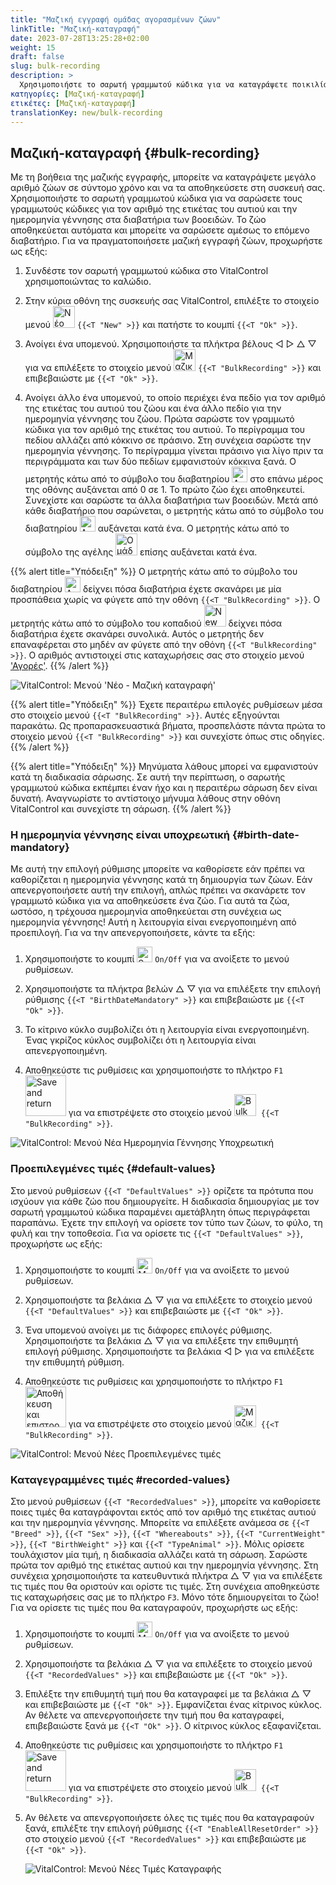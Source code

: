 ```yaml
---
title: "Μαζική εγγραφή ομάδας αγορασμένων ζώων"
linkTitle: "Μαζική-καταγραφή"
date: 2023-07-28T13:25:28+02:00
weight: 15
draft: false
slug: bulk-recording
description: >
  Χρησιμοποιήστε το σαρωτή γραμμωτού κώδικα για να καταγράψετε ποικιλία ζώων.
κατηγορίες: [Μαζική-καταγραφή]
ετικέτες: [Μαζική-καταγραφή]
translationKey: new/bulk-recording
---
```

## Μαζική-καταγραφή {#bulk-recording}

Με τη βοήθεια της μαζικής εγγραφής, μπορείτε να καταγράψετε μεγάλο αριθμό ζώων σε σύντομο χρόνο και να τα αποθηκεύσετε στη συσκευή σας. Χρησιμοποιήστε το σαρωτή γραμμωτού κώδικα για να σαρώσετε τους γραμμωτούς κώδικες για τον αριθμό της ετικέτας του αυτιού και την ημερομηνία γέννησης στα διαβατήρια των βοοειδών. Το ζώο αποθηκεύεται αυτόματα και μπορείτε να σαρώσετε αμέσως το επόμενο διαβατήριο. Για να πραγματοποιήσετε μαζική εγγραφή ζώων, προχωρήστε ως εξής:

1. Συνδέστε τον σαρωτή γραμμωτού κώδικα στο VitalControl χρησιμοποιώντας το καλώδιο.

2. Στην κύρια οθόνη της συσκευής σας VitalControl, επιλέξτε το στοιχείο μενού <img src="/icons/main/new-animal.svg" width="35" align="bottom" alt="Νέο ζώο" /> `{{<T "New" >}}` και πατήστε το κουμπί `{{<T "Ok" >}}`.

3. Ανοίγει ένα υπομενού. Χρησιμοποιήστε τα πλήκτρα βέλους ◁ ▷ △ ▽ για να επιλέξετε το στοιχείο μενού <img src="/icons/main/barcode-scan.svg" width="35" align="bottom" alt="Μαζική καταγραφή" /> `{{<T "BulkRecording" >}}` και επιβεβαιώστε με `{{<T "Ok" >}}`.

4. Ανοίγει άλλο ένα υπομενού, το οποίο περιέχει ένα πεδίο για τον αριθμό της ετικέτας του αυτιού του ζώου και ένα άλλο πεδίο για την ημερομηνία γέννησης του ζώου. Πρώτα σαρώστε τον γραμμωτό κώδικα για τον αριθμό της ετικέτας του αυτιού. Το περίγραμμα του πεδίου αλλάζει από κόκκινο σε πράσινο. Στη συνέχεια σαρώστε την ημερομηνία γέννησης. Το περίγραμμα γίνεται πράσινο για λίγο πριν τα περιγράμματα και των δύο πεδίων εμφανιστούν κόκκινα ξανά. Ο μετρητής κάτω από το σύμβολο του διαβατηρίου <img src="/icons/header/animal-passports.svg" width="25" align="bottom" alt="Διαβατήρια ζώων" title="Διαβατήρια ζώων" /> στο επάνω μέρος της οθόνης αυξάνεται από 0 σε 1. Το πρώτο ζώο έχει αποθηκευτεί. Συνεχίστε και σαρώστε τα άλλα διαβατήρια των βοοειδών. Μετά από κάθε διαβατήριο που σαρώνεται, ο μετρητής κάτω από το σύμβολο του διαβατηρίου <img src="/icons/header/animal-passports.svg" width="25" align="bottom" alt="Διαβατήρια ζώων" title="Διαβατήρια ζώων" /> αυξάνεται κατά ένα. Ο μετρητής κάτω από το σύμβολο της αγέλης <img src="/icons/header/group.svg" width="35" align="bottom" alt="Ομάδα ζώων"  title="Ομάδα ζώων" /> επίσης αυξάνεται κατά ένα.

{{% alert title="Υπόδειξη" %}}
Ο μετρητής κάτω από το σύμβολο του διαβατηρίου <img src="/icons/header/animal-passports.svg" width="25" align="bottom" alt="Animal passports" title="Animal passports" /> δείχνει πόσα διαβατήρια έχετε σκανάρει με μία προσπάθεια χωρίς να φύγετε από την οθόνη `{{<T "BulkRecording" >}}`. Ο μετρητής κάτω από το σύμβολο του κοπαδιού <img src="/icons/header/group.svg" width="35" align="bottom" alt="New animal" /> δείχνει πόσα διαβατήρια έχετε σκανάρει συνολικά. Αυτός ο μετρητής δεν επαναφέρεται στο μηδέν αν φύγετε από την οθόνη `{{<T "BulkRecording" >}}`. Ο αριθμός αντιστοιχεί στις καταχωρήσεις σας στο στοιχείο μενού ['Αγορές'](../new-on-farm/purchased-animals/).
{{% /alert %}}

   ![VitalControl: Μενού 'Νέο - Μαζική καταγραφή'](../images/bulk-recording.png "Μαζική καταγραφή")

{{% alert title="Υπόδειξη" %}}
Έχετε περαιτέρω επιλογές ρυθμίσεων μέσα στο στοιχείο μενού `{{<T "BulkRecording" >}}`. Αυτές εξηγούνται παρακάτω. Ως προπαρασκευαστικά βήματα, προσπελάστε πάντα πρώτα το στοιχείο μενού `{{<T "BulkRecording" >}}` και συνεχίστε όπως στις οδηγίες.
{{% /alert %}}

{{% alert title="Υπόδειξη" %}}
Μηνύματα λάθους μπορεί να εμφανιστούν κατά τη διαδικασία σάρωσης. Σε αυτή την περίπτωση, ο σαρωτής γραμμωτού κώδικα εκπέμπει έναν ήχο και η περαιτέρω σάρωση δεν είναι δυνατή. Αναγνωρίστε το αντίστοιχο μήνυμα λάθους στην οθόνη VitalControl και συνεχίστε τη σάρωση.
{{% /alert %}}

### Η ημερομηνία γέννησης είναι υποχρεωτική {#birth-date-mandatory}

Με αυτή την επιλογή ρύθμισης μπορείτε να καθορίσετε εάν πρέπει να καθορίζεται η ημερομηνία γέννησης κατά τη δημιουργία των ζώων. Εάν απενεργοποιήσετε αυτή την επιλογή, απλώς πρέπει να σκανάρετε τον γραμμωτό κώδικα για να αποθηκεύσετε ένα ζώο. Για αυτά τα ζώα, ωστόσο, η τρέχουσα ημερομηνία αποθηκεύεται στη συνέχεια ως ημερομηνία γέννησης! Αυτή η λειτουργία είναι ενεργοποιημένη από προεπιλογή. Για να την απενεργοποιήσετε, κάντε τα εξής:

1. Χρησιμοποιήστε το κουμπί <img src="/icons/gear.svg" width="25" align="bottom" alt="Settings menu" /> `On/Off` για να ανοίξετε το μενού ρυθμίσεων.

2. Χρησιμοποιήστε τα πλήκτρα βελών △ ▽ για να επιλέξετε την επιλογή ρύθμισης `{{<T "BirthDateMandatory" >}}` και επιβεβαιώστε με `{{<T "Ok" >}}`.

3. Το κίτρινο κύκλο συμβολίζει ότι η λειτουργία είναι ενεργοποιημένη. Ένας γκρίζος κύκλος συμβολίζει ότι η λειτουργία είναι απενεργοποιημένη.

4. Αποθηκεύστε τις ρυθμίσεις και χρησιμοποιήστε το πλήκτρο `F1` &nbsp;<img src="/icons/footer/save_exit.svg" width="65" align="bottom" alt="Save and return" /> για να επιστρέψετε στο στοιχείο μενού <img src="/icons/main/barcode-scan.svg" width="35" align="bottom" alt="Bulk recording" />&nbsp; `{{<T "BulkRecording" >}}`.

![VitalControl: Μενού Νέα Ημερομηνία Γέννησης Υποχρεωτική](../images/birthdate.png "Ημερομηνία Γέννησης Υποχρεωτική")

### Προεπιλεγμένες τιμές {#default-values}

Στο μενού ρυθμίσεων `{{<T "DefaultValues" >}}` ορίζετε τα πρότυπα που ισχύουν για κάθε ζώο που δημιουργείτε. Η διαδικασία δημιουργίας με τον σαρωτή γραμμωτού κώδικα παραμένει αμετάβλητη όπως περιγράφεται παραπάνω. Έχετε την επιλογή να ορίσετε τον τύπο των ζώων, το φύλο, τη φυλή και την τοποθεσία. Για να ορίσετε τις `{{<T "DefaultValues" >}}`, προχωρήστε ως εξής:

1. Χρησιμοποιήστε το κουμπί <img src="/icons/gear.svg" width="25" align="bottom" alt="Μενού ρυθμίσεων" /> `On/Off` για να ανοίξετε το μενού ρυθμίσεων.

2. Χρησιμοποιήστε τα βελάκια △ ▽ για να επιλέξετε το στοιχείο μενού `{{<T "DefaultValues" >}}` και επιβεβαιώστε με `{{<T "Ok" >}}`.

3. Ένα υπομενού ανοίγει με τις διάφορες επιλογές ρύθμισης. Χρησιμοποιήστε τα βελάκια △ ▽ για να επιλέξετε την επιθυμητή επιλογή ρύθμισης. Χρησιμοποιήστε τα βελάκια ◁ ▷ για να επιλέξετε την επιθυμητή ρύθμιση.

4. Αποθηκεύστε τις ρυθμίσεις και χρησιμοποιήστε το πλήκτρο `F1`&nbsp;<img src="/icons/footer/save_exit.svg" width="65" align="bottom" alt="Αποθήκευση και επιστροφή" /> για να επιστρέψετε στο στοιχείο μενού <img src="/icons/main/barcode-scan.svg" width="35" align="bottom" alt="Μαζική καταγραφή" />&nbsp; `{{<T "BulkRecording" >}}`.

![VitalControl: Μενού Νέες Προεπιλεγμένες τιμές](../images/defaultvalues.png "Προεπιλεγμένες τιμές")

### Καταγεγραμμένες τιμές #recorded-values}

Στο μενού ρυθμίσεων `{{<T "RecordedValues" >}}`, μπορείτε να καθορίσετε ποιες τιμές θα καταγράφονται εκτός από τον αριθμό της ετικέτας αυτιού και την ημερομηνία γέννησης. Μπορείτε να επιλέξετε ανάμεσα σε `{{<T "Breed" >}}`, `{{<T "Sex" >}}`, `{{<T "Whereabouts" >}}`, `{{<T "CurrentWeight" >}}`, `{{<T "BirthWeight" >}}` και `{{<T "TypeAnimal" >}}`. Μόλις ορίσετε τουλάχιστον μία τιμή, η διαδικασία αλλάζει κατά τη σάρωση. Σαρώστε πρώτα τον αριθμό της ετικέτας αυτιού και την ημερομηνία γέννησης. Στη συνέχεια χρησιμοποιήστε τα κατευθυντικά πλήκτρα △ ▽ για να επιλέξετε τις τιμές που θα οριστούν και ορίστε τις τιμές. Στη συνέχεια αποθηκεύστε τις καταχωρήσεις σας με το πλήκτρο `F3`. Μόνο τότε δημιουργείται το ζώο! Για να ορίσετε τις τιμές που θα καταγραφούν, προχωρήστε ως εξής:

1. Χρησιμοποιήστε το κουμπί <img src="/icons/gear.svg" width="25" align="bottom" alt="Μενού ρυθμίσεων" /> `On/Off` για να ανοίξετε το μενού ρυθμίσεων.

2. Χρησιμοποιήστε τα βελάκια △ ▽ για να επιλέξετε το στοιχείο μενού `{{<T "RecordedValues" >}}` και επιβεβαιώστε με `{{<T "Ok" >}}`.

3. Επιλέξτε την επιθυμητή τιμή που θα καταγραφεί με τα βελάκια △ ▽ και επιβεβαιώστε με `{{<T "Ok" >}}`. Εμφανίζεται ένας κίτρινος κύκλος. Αν θέλετε να απενεργοποιήσετε την τιμή που θα καταγραφεί, επιβεβαιώστε ξανά με `{{<T "Ok" >}}`. Ο κίτρινος κύκλος εξαφανίζεται.

4. Αποθηκεύστε τις ρυθμίσεις και χρησιμοποιήστε το πλήκτρο `F1` &nbsp;<img src="/icons/footer/save_exit.svg" width="65" align="bottom" alt="Save and return" /> για να επιστρέψετε στο στοιχείο μενού <img src="/icons/main/barcode-scan.svg" width="35" align="bottom" alt="Bulk recording" />&nbsp; `{{<T "BulkRecording" >}}`.

5. Αν θέλετε να απενεργοποιήσετε όλες τις τιμές που θα καταγραφούν ξανά, επιλέξτε την επιλογή ρύθμισης `{{<T "EnableAllResetOrder" >}}` στο στοιχείο μενού `{{<T "RecordedValues" >}}` και επιβεβαιώστε με `{{<T "Ok" >}}`.

   ![VitalControl: Μενού Νέες Τιμές Καταγραφής](../images/recordvalues.png "Καταγραφή τιμών")

